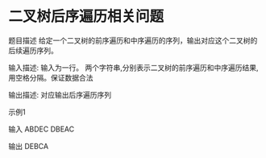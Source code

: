 # 二叉树后序遍历相关问题

题目描述
给定一个二叉树的前序遍历和中序遍历的序列，输出对应这个二叉树的后续遍历序列。

输入描述:
输入为一行。 两个字符串,分别表示二叉树的前序遍历和中序遍历结果,用空格分隔。保证数据合法

输出描述:
对应输出后序遍历序列

示例1

输入
ABDEC DBEAC

输出
DEBCA

